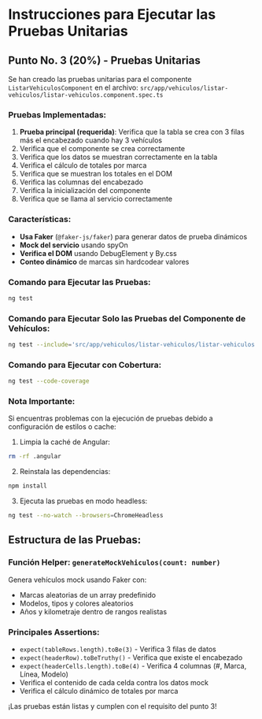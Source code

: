 # Instrucciones para Ejecutar las Pruebas Unitarias

## Punto No. 3 (20%) - Pruebas Unitarias

Se han creado las pruebas unitarias para el componente `ListarVehiculosComponent` en el archivo:
`src/app/vehiculos/listar-vehiculos/listar-vehiculos.component.spec.ts`

### Pruebas Implementadas:

1. **Prueba principal (requerida)**: Verifica que la tabla se crea con 3 filas más el encabezado cuando hay 3 vehículos
2. Verifica que el componente se crea correctamente
3. Verifica que los datos se muestran correctamente en la tabla
4. Verifica el cálculo de totales por marca
5. Verifica que se muestran los totales en el DOM
6. Verifica las columnas del encabezado
7. Verifica la inicialización del componente
8. Verifica que se llama al servicio correctamente

### Características:

- **Usa Faker** (`@faker-js/faker`) para generar datos de prueba dinámicos
- **Mock del servicio** usando spyOn
- **Verifica el DOM** usando DebugElement y By.css
- **Conteo dinámico** de marcas sin hardcodear valores

### Comando para Ejecutar las Pruebas:

```bash
ng test
```

### Comando para Ejecutar Solo las Pruebas del Componente de Vehículos:

```bash
ng test --include='src/app/vehiculos/listar-vehiculos/listar-vehiculos.component.spec.ts'
```

### Comando para Ejecutar con Cobertura:

```bash
ng test --code-coverage
```

### Nota Importante:

Si encuentras problemas con la ejecución de pruebas debido a configuración de estilos o cache:

1. Limpia la caché de Angular:
```bash
rm -rf .angular
```

2. Reinstala las dependencias:
```bash
npm install
```

3. Ejecuta las pruebas en modo headless:
```bash
ng test --no-watch --browsers=ChromeHeadless
```

## Estructura de las Pruebas:

### Función Helper: `generateMockVehiculos(count: number)`
Genera vehículos mock usando Faker con:
- Marcas aleatorias de un array predefinido
- Modelos, tipos y colores aleatorios
- Años y kilometraje dentro de rangos realistas

### Principales Assertions:
- `expect(tableRows.length).toBe(3)` - Verifica 3 filas de datos
- `expect(headerRow).toBeTruthy()` - Verifica que existe el encabezado
- `expect(headerCells.length).toBe(4)` - Verifica 4 columnas (#, Marca, Línea, Modelo)
- Verifica el contenido de cada celda contra los datos mock
- Verifica el cálculo dinámico de totales por marca

¡Las pruebas están listas y cumplen con el requisito del punto 3!

